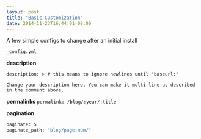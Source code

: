```yaml
---
layout: post
title: "Basic Customization"
date: 2014-11-23T16:44:01-08:00
---
```


A few simple configs to change after an initial install

`_config.yml`

**description**

`description: > # this means to ignore newlines until "baseurl:"`

 `Change your description here.
 You can make it multi-line as described in the comment above.`

**permalinks**
`permalink: /blog/:year/:title`

**pagination**

  ```bash
  paginate: 5
  paginate_path: "blog/page:num/"
  ```
